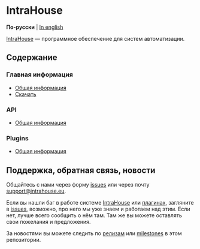 # IntraHouse

**По-русски** | [In english](docs/en/README.md)

[IntraHouse](http://www.intrahouse.eu/ru/) — программное обеспечение для систем автоматизации.


## Содержание


### Главная информация

* [Общая информация](https://github.com/intrahouseio/intraHouse-Cherry/wiki/Architecture)
* [Скачать](docs/ru/get.md)


### API

* [Общая информация](docs/ru/api.md)


### Plugins

* [Общая информация](docs/ru/plugins.md)


## Поддержка, обратная связь, новости

Общайтесь с нами через форму [issues](https://github.com/intrahouseio/Doc/issues) или
через почту support@intrahouse.eu.

Если вы нашли баг в работе системе [IntraHouse](http://www.intrahouse.eu/ru/) или
[плагинах](http://www.intrahouse.eu/ru/pluginsru/), загляните в
[issues](https://github.com/intrahouseio/Doc/issues), возможно, про него мы уже знаем и
работаем над этим. Если нет, лучше всего сообщить о нём там. Там же вы можете оставлять свои
пожелания и предложения.

За новостями вы можете следить по
[релизам](https://github.com/intrahouseio/Doc/releases) или
[milestones](https://github.com/intrahouseio/Doc/milestones) в этом репозитории.
